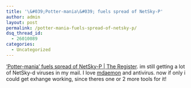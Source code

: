 ```yaml
---
title: '\&#039;Potter-mania\&#039; fuels spread of NetSky-P'
author: admin
layout: post
permalink: /potter-mania-fuels-spread-of-netsky-p/
dsq_thread_id:
  - 26010089
categories:
  - Uncategorized
---
```

[&#8216;Potter-mania&#8217; fuels spread of NetSky-P | The Register][1]. im still getting a lot of NetSky-d viruses in my mail. I love [mdaemon][2] and antivirus. now if only i could get exhange working, since theres one or 2 more tools for it!

 [1]: http://www.theregister.co.uk/2004/06/04/netsky-p_harryp/
 [2]: http://www.mdaemon.com